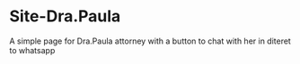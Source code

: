 # Site-Dra.Paula
A simple page for Dra.Paula attorney with a button to chat with her in diteret to whatsapp
